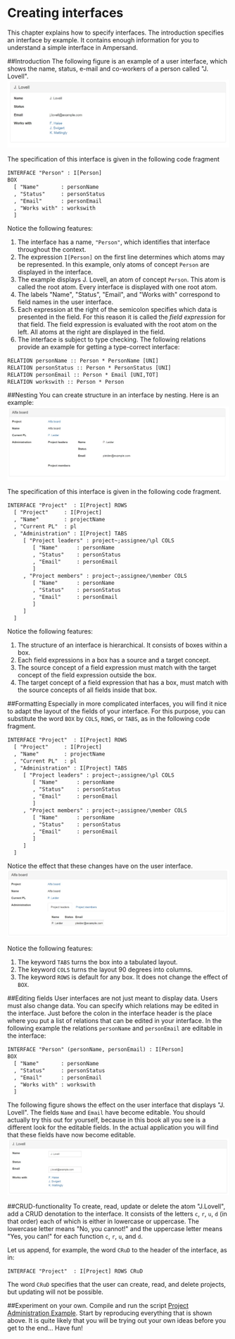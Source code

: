 # Creating interfaces
This chapter explains how to specify interfaces. The introduction specifies an interface by example. It contains enough information for you to understand a simple interface in Ampersand.

##Introduction
The following figure is an example of a user interface, which shows the name, status, e-mail and co-workers of a person called "J. Lovell".
![Interface of "J. Lovell"](https://github.com/AmpersandTarski/documentation/blob/master/Figures/InterfaceLovellRaw.jpg?raw=true "Example of a user interface")

The specification of this interface is given in the following code fragment
```ampersand
INTERFACE "Person" : I[Person]
BOX
  [ "Name"       : personName
  , "Status"     : personStatus
  , "Email"      : personEmail
  , "Works with" : workswith 
  ]
```
Notice the following features:
1. The interface has a name, `"Person"`, which identifies that interface throughout the context.
2. The expression `I[Person]` on the first line determines which atoms may be represented. In this example, only atoms of concept `Person` are displayed in the interface.
3. The example displays J. Lovell, an atom of concept `Person`. This atom is called the root atom. Every interface is displayed with one root atom.
4. The labels "Name", "Status", "Email", and "Works with" correspond to field names in the user interface.
5. Each expression at the right of the semicolon specifies which data is presented in the field. For this reason it is called the *field expression* for that field. The field expression is evaluated with the root atom on the left. All atoms at the right are displayed in the field.
6. The interface is subject to type checking. The following relations provide an example for getting a type-correct interface:
```
RELATION personName :: Person * PersonName [UNI]
RELATION personStatus :: Person * PersonStatus [UNI]
RELATION personEmail :: Person * Email [UNI,TOT]
RELATION workswith :: Person * Person
```

##Nesting
You can create structure in an interface by nesting. Here is an example:
![Interface of project "Alpha Board"](https://github.com/AmpersandTarski/documentation/blob/master/Figures/InterfaceAlphaBoardNested.jpg?raw=true "Example of a nested user interface")

The specification of this interface is given in the following code fragment.
```ampersand
INTERFACE "Project"  : I[Project] ROWS
  [ "Project"     : I[Project]
  , "Name"        : projectName
  , "Current PL"  : pl
  , "Administration" : I[Project] TABS
     [ "Project leaders" : project~;assignee/\pl COLS
        [ "Name"      : personName
        , "Status"    : personStatus
        , "Email"     : personEmail
        ]
     , "Project members" : project~;assignee/\member COLS
        [ "Name"      : personName
        , "Status"    : personStatus
        , "Email"     : personEmail
        ]
     ]
  ]
```
Notice the following features:
1. The structure of an interface is hierarchical. It consists of boxes within a box.
2. Each field expressions in a box has a source and a target concept.
3. The source concept of a field expression must match with the target concept of the field expression outside the box.
4. The target concept of a field expression that has a box, must match with the source concepts of all fields inside that box.

##Formatting
Especially in more complicated interfaces, you will find it nice to adapt the layout of the fields of your interface. For this purpose, you can substitute the word `BOX` by `COLS`, `ROWS`, or `TABS`, as in the following code fragment.
```ampersand
INTERFACE "Project"  : I[Project] ROWS
  [ "Project"     : I[Project]
  , "Name"        : projectName
  , "Current PL"  : pl
  , "Administration" : I[Project] TABS
     [ "Project leaders" : project~;assignee/\pl COLS
        [ "Name"      : personName
        , "Status"    : personStatus
        , "Email"     : personEmail
        ]
     , "Project members" : project~;assignee/\member COLS
        [ "Name"      : personName
        , "Status"    : personStatus
        , "Email"     : personEmail
        ]
     ]
  ]
```
Notice the effect that these changes have on the user interface.
![Interface of project "Alpha Board"](https://github.com/AmpersandTarski/documentation/blob/master/Figures/InterfaceAlphaBoardFormatted.jpg?raw=true "Example of formatting by COLS, ROWS, or TABS")

Notice the following features:
1. The keyword `TABS` turns the box into a tabulated layout.
2. The keyword `COLS` turns the layout 90 degrees into columns.
3. The keyword `ROWS` is default for any box. It does not change the effect of `BOX`.

##Editing fields
User interfaces are not just meant to display data. Users must also change data. You can specify which relations may be edited in the interface. Just before the colon in the interface header is the place where you put a list of relations that can be edited in your interface. In the following example the relations `personName` and `personEmail` are editable in the interface:
```ampersand
INTERFACE "Person" (personName, personEmail) : I[Person]
BOX
  [ "Name"       : personName
  , "Status"     : personStatus
  , "Email"      : personEmail
  , "Works with" : workswith 
  ]
```
The following figure shows the effect on the user interface that displays "J. Lovell". The fields `Name` and `Email` have become editable. You should actually try this out for yourself, because in this book all you see is a different look for the editable fields. In the actual application you will find that these fields have now become editable.
![interface of "J. Lovell"](https://github.com/AmpersandTarski/documentation/blob/master/Figures/InterfaceLovellEditable.jpg?raw=true "Example of a user interface")

##CRUD-functionality
To create, read, update or delete the atom "J.Lovell", add a CRUD denotation to the interface. It consists of the letters `c`, `r`, `u`, `d` (in that order) each of which is either in lowercase or uppercase. The lowercase letter means "No, you cannot!" and the uppercase letter means "Yes, you can!" for each function `c`, `r`, `u`, and `d`.

Let us append, for example, the word `CRuD` to the header of the interface, as in:
```ampersand
INTERFACE "Project"  : I[Project] ROWS CRuD
```
The word `CRuD` specifies that the user can create, read, and delete projects, but updating will not be possible.

##Experiment on your own.
Compile and run the script [Project Administration Example](https://github.com/AmpersandTarski/ampersand-models/tree/master/Examples/ProjectAdministration "from AmpersandTarski/ampersand-models"). Start by reproducing everything that is shown above. It is quite likely that you will be trying out your own ideas before you get to the end... Have fun!